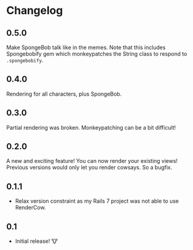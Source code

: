 # Changelog

## 0.5.0
Make SpongeBob talk like in the memes. 
Note that this includes Spongebobify gem which monkeypatches the String class to respond to `.spongebobify`. 
## 0.4.0
Rendering for all characters, plus SpongeBob. 
## 0.3.0
Partial rendering was broken. Monkeypatching can be a bit difficult!

## 0.2.0

A new and exciting feature! 
You can now render your existing views! 
Previous versions would only let you render cowsays. 
So a bugfix. 
## 0.1.1

* Relax version constraint as my Rails 7 project was not able to use RenderCow.
## 0.1

* Initial release! :cow: